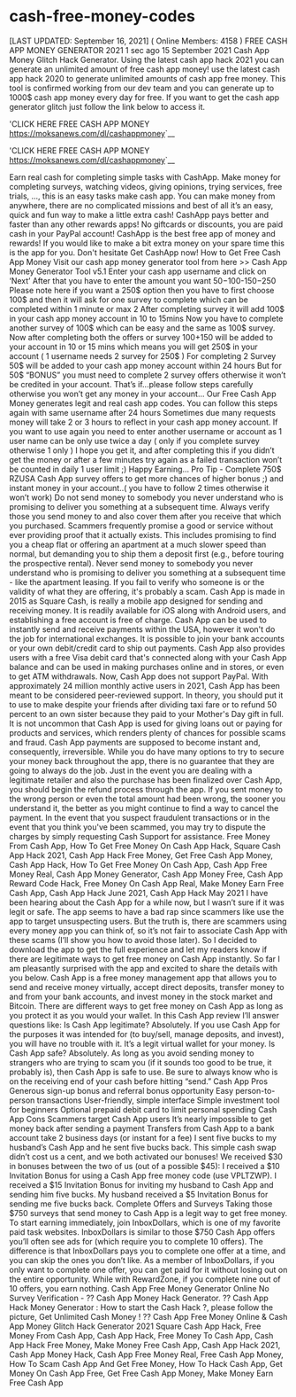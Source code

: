 # cash-free-money-codes
[LAST UPDATED: September 16, 2021] ( Online Members: 4158 ) 
FREE CASH APP MONEY GENERATOR 2021 1 sec ago 15 September 2021 Cash App Money Glitch Hack Generator. Using the latest cash app hack 2021 you can generate an unlimited amount of free cash app money! use the latest cash app hack 2020 to generate unlimited amounts of cash app free money. This tool is confirmed working from our dev team and you can generate up to 1000$ cash app money every day for free. If you want to get the cash app generator glitch just follow the link below to access it.

'CLICK HERE FREE CASH APP MONEY <https://moksanews.com/dl/cashappmoney>`__ 

'CLICK HERE FREE CASH APP MONEY <https://moksanews.com/dl/cashappmoney>`__  

Earn real cash for completing simple tasks with CashApp. Make money for completing surveys, watching videos, giving opinions, trying services, free trials, ..., this is an easy tasks make cash app. You can make money from anywhere, there are no complicated missions and best of all it’s an easy, quick and fun way to make a little extra cash! CashApp pays better and faster than any other rewards apps! No giftcards or discounts, you are paid cash in your PayPal account! CashApp is the best free app of money and rewards! If you would like to make a bit extra money on your spare time this is the app for you. Don't hesitate Get CashApp now! How to Get Free Cash App Money Visit our cash app money generator tool from here >> Cash App Money Generator Tool v5.1 Enter your cash app username and click on ‘Next’ After that you have to enter the amount you want 50$-100$-150$-250$ Please note here if you want a 250$ option then you have to first choose 100$ and then it will ask for one survey to complete which can be completed within 1 minute or max 2 After completing survey it will add 100$ in your cash app money account in 10 to 15mins Now you have to complete another survey of 100$ which can be easy and the same as 100$ survey. Now after completing both the offers or survey 100$+150$ will be added to your account in 10 or 15 mins which means you will get 250$ in your account ( 1 username needs 2 survey for 250$ ) For completing 2 Survey 50$ will be added to your cash app money account within 24 hours But for 50$ “BONUS” you must need to complete 2 survey offers otherwise it won’t be credited in your account. That’s if...please follow steps carefully otherwise you won’t get any money in your account… Our Free Cash App Money generates legit and real cash app codes. You can follow this steps again with same username after 24 hours Sometimes due many requests money will take 2 or 3 hours to reflect in your cash app money account. If you want to use again you need to enter another username or account as 1 user name can be only use twice a day ( only if you complete survey otherwise 1 only ) I hope you get it, and after completing this if you didn’t get the money or after a few minutes try again as a failed transaction won’t be counted in daily 1 user limit ;) Happy Earning… Pro Tip - Complete 750$ RZUSA Cash App survey offers to get more chances of higher bonus ;) and instant money in your account..( you have to follow 2 times otherwise it won’t work) Do not send money to somebody you never understand who is promising to deliver you something at a subsequent time. Always verify those you send money to and also cover them after you receive that which you purchased. Scammers frequently promise a good or service without ever providing proof that it actually exists. This includes promising to find you a cheap flat or offering an apartment at a much slower speed than normal, but demanding you to ship them a deposit first (e.g., before touring the prospective rental). Never send money to somebody you never understand who is promising to deliver you something at a subsequent time - like the apartment leasing. If you fail to verify who someone is or the validity of what they are offering, it's probably a scam. Cash App is made in 2015 as Square Cash, is really a mobile app designed for sending and receiving money. It is readily available for iOS along with Android users, and establishing a free account is free of charge. Cash App can be used to instantly send and receive payments within the USA, however it won't do the job for international exchanges. It is possible to join your bank accounts or your own debit/credit card to ship out payments. Cash App also provides users with a free Visa debit card that's connected along with your Cash App balance and can be used in making purchases online and in stores, or even to get ATM withdrawals. Now, Cash App does not support PayPal. With approximately 24 million monthly active users in 2021, Cash App has been meant to be considered peer-reviewed support. In theory, you should put it to use to make despite your friends after dividing taxi fare or to refund 50 percent to an own sister because they paid to your Mother's Day gift in full. It is not uncommon that Cash App is used for giving loans out or paying for products and services, which renders plenty of chances for possible scams and fraud. Cash App payments are supposed to become instant and, consequently, irreversible. While you do have many options to try to secure your money back throughout the app, there is no guarantee that they are going to always do the job. Just in the event you are dealing with a legitimate retailer and also the purchase has been finalized over Cash App, you should begin the refund process through the app. If you sent money to the wrong person or even the total amount had been wrong, the sooner you understand it, the better as you might continue to find a way to cancel the payment. In the event that you suspect fraudulent transactions or in the event that you think you've been scammed, you may try to dispute the charges by simply requesting Cash Support for assistance. Free Money From Cash App, How To Get Free Money On Cash App Hack, Square Cash App Hack 2021, Cash App Hack Free Money, Get Free Cash App Money, Cash App Hack, How To Get Free Money On Cash App, Cash App Free Money Real, Cash App Money Generator, Cash App Money Free, Cash App Reward Code Hack, Free Money On Cash App Real, Make Money Earn Free Cash App, Cash App Hack June 2021, Cash App Hack May 2021 I have been hearing about the Cash App for a while now, but I wasn’t sure if it was legit or safe. The app seems to have a bad rap since scammers like use the app to target unsuspecting users. But the truth is, there are scammers using every money app you can think of, so it’s not fair to associate Cash App with these scams (I’ll show you how to avoid those later). So I decided to download the app to get the full experience and let my readers know if there are legitimate ways to get free money on Cash App instantly. So far I am pleasantly surprised with the app and excited to share the details with you below. Cash App is a free money management app that allows you to send and receive money virtually, accept direct deposits, transfer money to and from your bank accounts, and invest money in the stock market and Bitcoin. There are different ways to get free money on Cash App as long as you protect it as you would your wallet. In this Cash App review I’ll answer questions like: Is Cash App legitimate? Absolutely. If you use Cash App for the purposes it was intended for (to buy/sell, manage deposits, and invest), you will have no trouble with it. It’s a legit virtual wallet for your money. Is Cash App safe? Absolutely. As long as you avoid sending money to strangers who are trying to scam you (if it sounds too good to be true, it probably is), then Cash App is safe to use. Be sure to always know who is on the receiving end of your cash before hitting “send.” Cash App Pros Generous sign-up bonus and referral bonus opportunity Easy person-to-person transactions User-friendly, simple interface Simple investment tool for beginners Optional prepaid debit card to limit personal spending Cash App Cons Scammers target Cash App users It’s nearly impossible to get money back after sending a payment Transfers from Cash App to a bank account take 2 business days (or instant for a fee) I sent five bucks to my husband’s Cash App and he sent five bucks back. This simple cash swap didn’t cost us a cent, and we both activated our bonuses! We received $30 in bonuses between the two of us (out of a possible $45): I received a $10 Invitation Bonus for using a Cash App free money code (use VPLTZWP). I received a $15 Invitation Bonus for inviting my husband to Cash App and sending him five bucks. My husband received a $5 Invitation Bonus for sending me five bucks back. Complete Offers and Surveys Taking those $750 surveys that send money to Cash App is a legit way to get free money. To start earning immediately, join InboxDollars, which is one of my favorite paid task websites. InboxDollars is similar to those $750 Cash App offers you’ll often see ads for (which require you to complete 10 offers). The difference is that InboxDollars pays you to complete one offer at a time, and you can skip the ones you don’t like. As a member of InboxDollars, if you only want to complete one offer, you can get paid for it without losing out on the entire opportunity. While with RewardZone, if you complete nine out of 10 offers, you earn nothing. Cash App Free Money Generator Online No Survey Verification - ?? Cash App Money Hack Generator. ?? Cash App Hack Money Generator : How to start the Cash Hack ?, please follow the picture, Get Unlimited Cash Money ! ?? Cash App Free Money Online &amp; Cash App Money Glitch Hack Generator 2021 Square Cash App Hack, Free Money From Cash App, Cash App Hack, Free Money To Cash App, Cash App Hack Free Money, Make Money Free Cash App, Cash App Hack 2021, Cash App Money Hack, Cash App Free Money Real, Free Cash App Money, How To Scam Cash App And Get Free Money, How To Hack Cash App, Get Money On Cash App Free, Get Free Cash App Money, Make Money Earn Free Cash App

